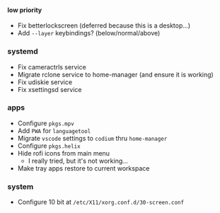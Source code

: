 #### low priority

- Fix betterlockscreen (deferred because this is a desktop...)
- Add `--layer` keybindings? (below/normal/above)

### systemd

- Fix cameractrls service
- Migrate rclone service to home-manager (and ensure it is working)
- Fix udiskie service
- Fix xsettingsd service

### apps

- Configure `pkgs.mpv`
- Add `PWA` for `languagetool`
- Migrate `vscode` settings to `codium` thru `home-manager`
- Configure `pkgs.helix`
- Hide rofi icons from main menu
  - I really tried, but it's not working...
- Make tray apps restore to current workspace

### system

- Configure 10 bit at `/etc/X11/xorg.conf.d/30-screen.conf`
